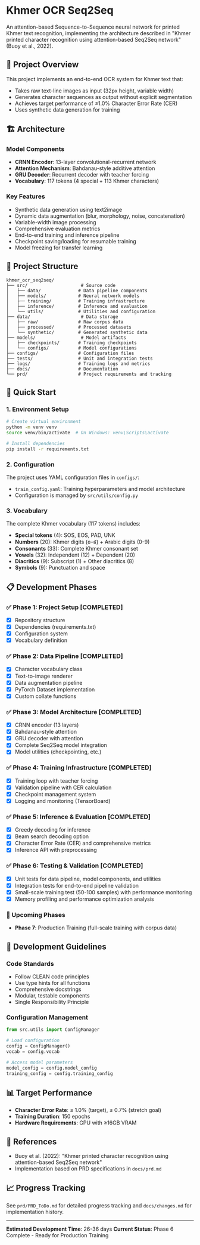 # Khmer OCR Seq2Seq

An attention-based Sequence-to-Sequence neural network for printed Khmer text recognition, implementing the architecture described in "Khmer printed character recognition using attention-based Seq2Seq network" (Buoy et al., 2022).

## 🎯 Project Overview

This project implements an end-to-end OCR system for Khmer text that:
- Takes raw text-line images as input (32px height, variable width)
- Generates character sequences as output without explicit segmentation
- Achieves target performance of ≤1.0% Character Error Rate (CER)
- Uses synthetic data generation for training

## 🏗️ Architecture

### Model Components
- **CRNN Encoder**: 13-layer convolutional-recurrent network
- **Attention Mechanism**: Bahdanau-style additive attention
- **GRU Decoder**: Recurrent decoder with teacher forcing
- **Vocabulary**: 117 tokens (4 special + 113 Khmer characters)

### Key Features
- Synthetic data generation using text2image
- Dynamic data augmentation (blur, morphology, noise, concatenation)
- Variable-width image processing
- Comprehensive evaluation metrics
- End-to-end training and inference pipeline
- Checkpoint saving/loading for resumable training
- Model freezing for transfer learning

## 📁 Project Structure

```
khmer_ocr_seq2seq/
├── src/                    # Source code
│   ├── data/              # Data pipeline components
│   ├── models/            # Neural network models
│   ├── training/          # Training infrastructure
│   ├── inference/         # Inference and evaluation
│   └── utils/             # Utilities and configuration
├── data/                   # Data storage
│   ├── raw/               # Raw corpus data
│   ├── processed/         # Processed datasets
│   └── synthetic/         # Generated synthetic data
├── models/                 # Model artifacts
│   ├── checkpoints/       # Training checkpoints
│   └── configs/           # Model configurations
├── configs/               # Configuration files
├── tests/                 # Unit and integration tests
├── logs/                  # Training logs and metrics
├── docs/                  # Documentation
└── prd/                   # Project requirements and tracking
```

## 🚀 Quick Start

### 1. Environment Setup

```bash
# Create virtual environment
python -m venv venv
source venv/bin/activate  # On Windows: venv\Scripts\activate

# Install dependencies
pip install -r requirements.txt
```

### 2. Configuration

The project uses YAML configuration files in `configs/`:
- `train_config.yaml`: Training hyperparameters and model architecture
- Configuration is managed by `src/utils/config.py`

### 3. Vocabulary

The complete Khmer vocabulary (117 tokens) includes:
- **Special tokens** (4): SOS, EOS, PAD, UNK
- **Numbers** (20): Khmer digits (០-៩) + Arabic digits (0-9)
- **Consonants** (33): Complete Khmer consonant set
- **Vowels** (32): Independent (12) + Dependent (20)
- **Diacritics** (9): Subscript (1) + Other diacritics (8)
- **Symbols** (9): Punctuation and space

## 📋 Development Phases

### ✅ Phase 1: Project Setup [COMPLETED]
- [x] Repository structure
- [x] Dependencies (requirements.txt)
- [x] Configuration system
- [x] Vocabulary definition

### ✅ Phase 2: Data Pipeline [COMPLETED]
- [x] Character vocabulary class
- [x] Text-to-image renderer
- [x] Data augmentation pipeline
- [x] PyTorch Dataset implementation
- [x] Custom collate functions

### ✅ Phase 3: Model Architecture [COMPLETED]
- [x] CRNN encoder (13 layers)
- [x] Bahdanau-style attention
- [x] GRU decoder with attention
- [x] Complete Seq2Seq model integration
- [x] Model utilities (checkpointing, etc.)

### ✅ Phase 4: Training Infrastructure [COMPLETED]
- [x] Training loop with teacher forcing
- [x] Validation pipeline with CER calculation
- [x] Checkpoint management system
- [x] Logging and monitoring (TensorBoard)

### ✅ Phase 5: Inference & Evaluation [COMPLETED]
- [x] Greedy decoding for inference
- [x] Beam search decoding option
- [x] Character Error Rate (CER) and comprehensive metrics
- [x] Inference API with preprocessing

### ✅ Phase 6: Testing & Validation [COMPLETED]
- [x] Unit tests for data pipeline, model components, and utilities
- [x] Integration tests for end-to-end pipeline validation
- [x] Small-scale training test (50-100 samples) with performance monitoring
- [x] Memory profiling and performance optimization analysis

### 📅 Upcoming Phases
- **Phase 7**: Production Training (full-scale training with corpus data)

## 🔧 Development Guidelines

### Code Standards
- Follow CLEAN code principles
- Use type hints for all functions
- Comprehensive docstrings
- Modular, testable components
- Single Responsibility Principle

### Configuration Management
```python
from src.utils import ConfigManager

# Load configuration
config = ConfigManager()
vocab = config.vocab

# Access model parameters
model_config = config.model_config
training_config = config.training_config
```

## 📊 Target Performance

- **Character Error Rate**: ≤ 1.0% (target), ≤ 0.7% (stretch goal)
- **Training Duration**: 150 epochs
- **Hardware Requirements**: GPU with ≥16GB VRAM

## 🔗 References

- Buoy et al. (2022): "Khmer printed character recognition using attention-based Seq2Seq network"
- Implementation based on PRD specifications in `docs/prd.md`

## 📈 Progress Tracking

See `prd/PRD_ToDo.md` for detailed progress tracking and `docs/changes.md` for implementation history.

---

**Estimated Development Time**: 26-36 days
**Current Status**: Phase 6 Complete - Ready for Production Training 
